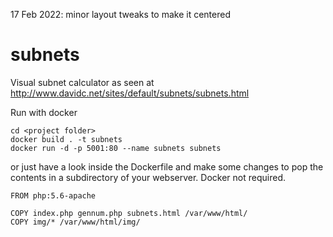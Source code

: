 17 Feb 2022: minor layout tweaks to make it centered

# subnets
Visual subnet calculator as seen at http://www.davidc.net/sites/default/subnets/subnets.html

Run with docker

```
cd <project folder>
docker build . -t subnets
docker run -d -p 5001:80 --name subnets subnets
```

or just have a look inside the Dockerfile and make some changes to pop the contents in a subdirectory of your webserver. Docker not required. 

```
FROM php:5.6-apache

COPY index.php gennum.php subnets.html /var/www/html/
COPY img/* /var/www/html/img/
```
